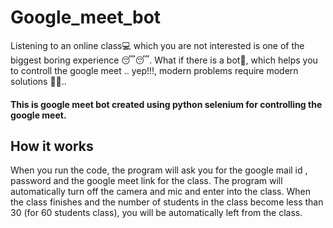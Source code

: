 # Google_meet_bot

 Listening to an online class💻 which you are not interested is one of the biggest boring experience 😴😴. What if there is a bot🤖, which helps you to controll the google meet .. yep!!!,  modern problems require modern solutions 🥳🥳..
 
 #### This is google meet bot created using python selenium for controlling the google meet.
 
 ## How it works
 
 When you run the code, the program will ask you for the google mail id , password and the google meet link for the class. The program will automatically turn off the camera and mic and enter into the class. When the class finishes and the number of students in the class become less than 30 (for 60 students class), you will be automatically left from the class.
 
